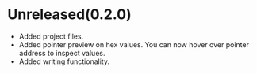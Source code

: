 # Unreleased(0.2.0)
* Added project files.
* Added pointer preview on hex values. You can now hover over pointer address to inspect values.
* Added writing functionality.